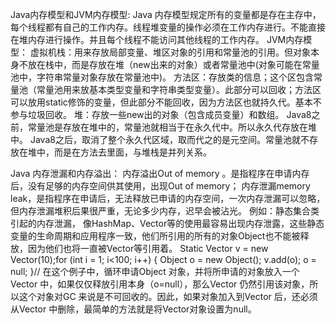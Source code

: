 Java内存模型和JVM内存模型:
  Java 内存模型规定所有的变量都是存在主存中，每个线程都有自己的工作内存。线程堆变量的操作必须在工作内存进行。不能直接在堆内存进行操作。并且每个线程不能访问其他线程的工作内存。
  JVM内存模型：
    虚拟机栈：用来存放局部变量、堆区对象的引用和常量池的引用。但对象本身不放在栈中，而是存放在堆（new出来的对象）或者常量池中(对象可能在常量池中，字符串常量对象存放在常量池中)。
    方法区：存放类的信息；这个区包含常量池（常量池用来放基本类型变量和字符串类型变量）。此部分可以回收；方法区可以放用static修饰的变量，但此部分不能回收，因为方法区也就持久代。基本不参与垃圾回收。
    堆：存放一些new出的对象（包含成员变量）和数组。
Java8之前，常量池是存放在堆中的，常量池就相当于在永久代中。所以永久代存放在堆中。
Java8之后，取消了整个永久代区域，取而代之的是元空间。常量池就不存放在堆中，而是在方法去里面，与堆栈是并列关系。


Java 内存泄漏和内存溢出：
内存溢出Out of memory 。是指程序在申请内存后，没有足够的内存空间供其使用，出现Out of memory；
内存泄漏memory leak，是指程序在申请后，无法释放已申请的内存空间，一次内存泄漏可以忽略，但内存泄漏堆积后果很严重，无论多少内存，迟早会被沾光。
例如：静态集合类引起的内存泄漏，
像HashMap、Vector等的使用最容易出现内存泄露，这些静态变量的生命周期和应用程序一致，他们所引用的所有的对象Object也不能被释放，因为他们也将一直被Vector等引用着。
Static Vector v = new Vector(10);for (int i = 1; i<100; i++)
{
Object o = new Object();
v.add(o);
o = null;
}//
在这个例子中，循环申请Object 对象，并将所申请的对象放入一个Vector 中，如果仅仅释放引用本身（o=null），那么Vector 仍然引用该对象，所以这个对象对GC 来说是不可回收的。因此，如果对象加入到Vector 后，还必须从Vector 中删除，最简单的方法就是将Vector对象设置为null。